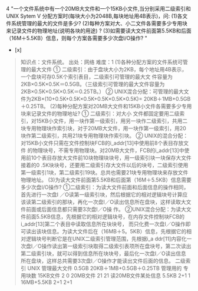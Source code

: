 4
"一个文件系统中有一个20MB大文件和一个15KB小文件,当分别采用二级索引和UNIX Sytem V
分配方案时(每块大小为2048B,每块地址用4B表示)，问: (1)各文件系统管理的最大的文件是多少?
(2)每种方案对大、小二文件各需要多少专用块来记录文件的物理地址(说明各块的用途) ?
(3)如需要读大文件前面第5.5KB和后面（16M＋5.5KB）信息，则每个方案各需要多少次盘I/O操作? "
- [x]  

> 知识点：文件系统。
> 出处：网络
> 难度：1
> (1)各种分配方案的文件系统可管理的最大文件 ① 二级索引：由于盘块大小为2KB，每个地址用4B表示，一个盘块可存0.5K个索引表目，二级索引可管理的最大文
> 件容量为2KB×0.5K×0.5K＝0.5GB。（三级索引可管理的最大文件容量为2KB×0.5K×0.5K×0.5K＝0.25TB。） ②
> UNIX混合分配：可管理的最大文件为2KB×(10+0.5K+0.5K×0.5K+0.5K×0.5K×0.5K)=
> 20KB＋1MB+0.5GB＋0.25TB。 (2)每种分配方案对20MB大文件和15KB小文件各需要多少专用块来记录文件的物理地址? ① 二级索引：对大小
> 文件都固定要用二级索引，对15KB小文件，用一块作第一级索引，用另一块作二级索引，共用二块专用物理块作索引块，对于20MB大文件，用一块作第一级索引，用20
> 块作第二级索引，共用21块专用物理块作索引块。 ② UNIX的混合分配：对15KB小文件只需在文件控制块FCB的i_addr[13]中使用前8个表目存放文件
> 的物理块号，不需专用物理块。对20MB大文件，FCB的i_addr[13]中使用前10个表目存放大文件前10块物理块块号，用一级索引块一块保存大文件接着的0
> .5K块块号，还要用二级索引存大文件以后的块号，二级索引使用第一级索引1块，第二级索引19块。总共也需要21块专用物理块来存放文件物理地址。
> (3)为读大文件前面第5.5KB和后面第（16M＋5.5KB）信息需要多少次盘I/O操作? ①二级索引：为读大文件前面和后面信息的操作相同，首先进行一次盘I
> ／O读第一级索引块，然后根据它的相对逻辑块号计算应该读第二级索引的那块，再化一次盘I／O读出信息所在盘块，这样读取大文件前面或后面信息都只需要3次盘I／O操
> 作。 ②UNIX混合分配：为读大文件前面5.5KB信息，先根据它的相对逻辑块号，在内存文件控制块FCB的i_addr[13]第二个表目中读取信息所在块块号，
> 而只化费一次盘I／O操作即可读出该块信息。为读大文件后在（16MB＋5。5KB）信息，先根据它的相对逻辑块号判断它是在UNIX二级索引管理范围，先根据i_a
> ddr[11]内容化一次盘I／O操作读出第一级索引块取得二级索引表项所在盘块号，第二次读出第二级索引块，就可以得到信息所在块块号，最后化一次盘I／O读出信息
> 所在盘块，这样总共需要3次盘I／O操作才能读出文件后面的信息。 二级索引 UNIX 管理最大文件 0.5GB 20KB＋1MB+0.5GB＋0.25TB
> 管理用的 专用块数 15KB文件 2 0 20MB文件 21 21 读20MB文件某处信息 5.5KB 2+1 1 16MB+5.5KB 2+1 2+1
